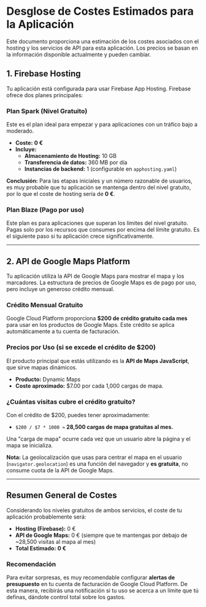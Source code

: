 # Desglose de Costes Estimados para la Aplicación

Este documento proporciona una estimación de los costes asociados con el hosting y los servicios de API para esta aplicación. Los precios se basan en la información disponible actualmente y pueden cambiar.

## 1. Firebase Hosting

Tu aplicación está configurada para usar Firebase App Hosting. Firebase ofrece dos planes principales:

### Plan Spark (Nivel Gratuito)
Este es el plan ideal para empezar y para aplicaciones con un tráfico bajo a moderado.

- **Coste:** **0 €**
- **Incluye:**
    - **Almacenamiento de Hosting:** 10 GB
    - **Transferencia de datos:** 360 MB por día
    - **Instancias de backend:** 1 (configurable en `apphosting.yaml`)

**Conclusión:** Para las etapas iniciales y un número razonable de usuarios, es muy probable que tu aplicación se mantenga dentro del nivel gratuito, por lo que el coste de hosting sería de **0 €**.

### Plan Blaze (Pago por uso)
Este plan es para aplicaciones que superan los límites del nivel gratuito. Pagas solo por los recursos que consumes por encima del límite gratuito. Es el siguiente paso si tu aplicación crece significativamente.

---

## 2. API de Google Maps Platform

Tu aplicación utiliza la API de Google Maps para mostrar el mapa y los marcadores. La estructura de precios de Google Maps es de pago por uso, pero incluye un generoso crédito mensual.

### Crédito Mensual Gratuito
Google Cloud Platform proporciona **$200 de crédito gratuito cada mes** para usar en los productos de Google Maps. Este crédito se aplica automáticamente a tu cuenta de facturación.

### Precios por Uso (si se excede el crédito de $200)
El producto principal que estás utilizando es la **API de Maps JavaScript**, que sirve mapas dinámicos.

- **Producto:** Dynamic Maps
- **Coste aproximado:** $7.00 por cada 1,000 cargas de mapa.

### ¿Cuántas visitas cubre el crédito gratuito?
Con el crédito de $200, puedes tener aproximadamente:

-   `$200 / $7 * 1000 ≈` **28,500 cargas de mapa gratuitas al mes.**

Una "carga de mapa" ocurre cada vez que un usuario abre la página y el mapa se inicializa.

**Nota:** La geolocalización que usas para centrar el mapa en el usuario (`navigator.geolocation`) es una función del navegador y **es gratuita**, no consume cuota de la API de Google Maps.

---

## Resumen General de Costes

Considerando los niveles gratuitos de ambos servicios, el coste de tu aplicación probablemente será:

-   **Hosting (Firebase):** 0 €
-   **API de Google Maps:** 0 € (siempre que te mantengas por debajo de ~28,500 visitas al mapa al mes)
-   **Total Estimado:** **0 €**

### Recomendación
Para evitar sorpresas, es muy recomendable configurar **alertas de presupuesto** en tu cuenta de facturación de Google Cloud Platform. De esta manera, recibirás una notificación si tu uso se acerca a un límite que tú definas, dándote control total sobre los gastos.